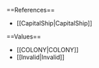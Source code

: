 ==References==
 * [[CapitalShip|CapitalShip]]

==Values==
 * [[COLONY|COLONY]]
 * [[Invalid|Invalid]]
